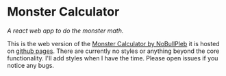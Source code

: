# Monster Calculator
*A react web app to do the monster math.*

This is the web version of the [Monster Calculator by NoBullPleb](https://github.com/NoBullPleb/MonsterCalculator) it is hosted on [github pages](https://mottelz.github.io/MonsterCalculator/). There are currently no styles or anything beyond the core functionality. I'll add styles when I have the time. Please open issues if you notice any bugs.